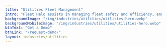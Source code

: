 ```yaml
---
title: "Utilities Fleet Management"
intro: "Fleet Halo assists in managing fleet safety and efficiency, enabling you to concentrate on completing your tasks effectively."
backgroundImage: "/img/industries/utilities/utilities-hero.webp"
backgroundMobileImage: "/img/industries/utilities/utilities-hero.webp"
btnText: "Get a Demo"
btnLink: "/request-demo/"
layout: industries/utilities
---
```


